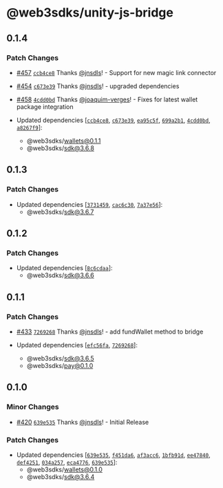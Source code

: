 # @web3sdks/unity-js-bridge

## 0.1.4

### Patch Changes

- [#457](https://github.com/web3sdks/web3/pull/457) [`ccb4ce8`](https://github.com/web3sdks/web3/commit/ccb4ce8d00f50ff34426a0a5e58c7243e409f706) Thanks [@jnsdls](https://github.com/jnsdls)! - Support for new magic link connector

- [#454](https://github.com/web3sdks/web3/pull/454) [`c673e39`](https://github.com/web3sdks/web3/commit/c673e39f23ef082097d73d62910580e8fad400a0) Thanks [@jnsdls](https://github.com/jnsdls)! - upgraded dependencies

- [#458](https://github.com/web3sdks/web3/pull/458) [`4cdd0bd`](https://github.com/web3sdks/web3/commit/4cdd0bd6348494a256d7c6a2bdf8f7b5c20f6877) Thanks [@joaquim-verges](https://github.com/joaquim-verges)! - Fixes for latest wallet package integration

- Updated dependencies [[`ccb4ce8`](https://github.com/web3sdks/web3/commit/ccb4ce8d00f50ff34426a0a5e58c7243e409f706), [`c673e39`](https://github.com/web3sdks/web3/commit/c673e39f23ef082097d73d62910580e8fad400a0), [`ea95c5f`](https://github.com/web3sdks/web3/commit/ea95c5f609e306e333ee0f73f7920503358ca848), [`699a2b1`](https://github.com/web3sdks/web3/commit/699a2b16fb991c474ec57db8f178e2601d631f39), [`4cdd0bd`](https://github.com/web3sdks/web3/commit/4cdd0bd6348494a256d7c6a2bdf8f7b5c20f6877), [`a8267f9`](https://github.com/web3sdks/web3/commit/a8267f912df84c58d3fe3f47b90bd474f73c84ca)]:
  - @web3sdks/wallets@0.1.1
  - @web3sdks/sdk@3.6.8

## 0.1.3

### Patch Changes

- Updated dependencies [[`3731459`](https://github.com/web3sdks/web3/commit/3731459d33f1ded7ebb69124809449b901b3ad3d), [`cac6c30`](https://github.com/web3sdks/web3/commit/cac6c30bca5e17df81d746ef81316af47d5e252e), [`7a37e56`](https://github.com/web3sdks/web3/commit/7a37e564fd5d5a9df84c8da44ecaf6c42f67a0e2)]:
  - @web3sdks/sdk@3.6.7

## 0.1.2

### Patch Changes

- Updated dependencies [[`8c6cdaa`](https://github.com/web3sdks/web3/commit/8c6cdaa2887fb2cc40d3ee6991233d195d103805)]:
  - @web3sdks/sdk@3.6.6

## 0.1.1

### Patch Changes

- [#433](https://github.com/web3sdks/web3/pull/433) [`7269268`](https://github.com/web3sdks/web3/commit/72692689e9adb41e92038765fd01a36c2b7457e1) Thanks [@jnsdls](https://github.com/jnsdls)! - add fundWallet method to bridge

- Updated dependencies [[`efc56fa`](https://github.com/web3sdks/web3/commit/efc56fa5802490ac8ef50037658d046afd89e9a1), [`7269268`](https://github.com/web3sdks/web3/commit/72692689e9adb41e92038765fd01a36c2b7457e1)]:
  - @web3sdks/sdk@3.6.5
  - @web3sdks/pay@0.1.0

## 0.1.0

### Minor Changes

- [#420](https://github.com/web3sdks/web3/pull/420) [`639e535`](https://github.com/web3sdks/web3/commit/639e535ed55280ad9d081001aab3f5af72bb3e45) Thanks [@jnsdls](https://github.com/jnsdls)! - Initial Release

### Patch Changes

- Updated dependencies [[`639e535`](https://github.com/web3sdks/web3/commit/639e535ed55280ad9d081001aab3f5af72bb3e45), [`f451da6`](https://github.com/web3sdks/web3/commit/f451da6395689a5f89800ee63f34b6175b61f703), [`af3acc6`](https://github.com/web3sdks/web3/commit/af3acc6b10751b840e56aef6400da5eea6040df2), [`1bfb91d`](https://github.com/web3sdks/web3/commit/1bfb91dbf3a39160c987a425813ac5dbb84703ad), [`ee47840`](https://github.com/web3sdks/web3/commit/ee478407673b0416e0c1cfe2be11bd6963395348), [`def4251`](https://github.com/web3sdks/web3/commit/def42511ff5a20d83f9094164dafb87e412571b5), [`034a257`](https://github.com/web3sdks/web3/commit/034a257442314c67729f7bafcbe3740cff33fa32), [`eca4776`](https://github.com/web3sdks/web3/commit/eca47763cd89cc3b7aa57b542971837987540b55), [`639e535`](https://github.com/web3sdks/web3/commit/639e535ed55280ad9d081001aab3f5af72bb3e45)]:
  - @web3sdks/wallets@0.1.0
  - @web3sdks/sdk@3.6.4
